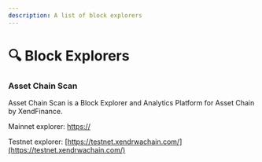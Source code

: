 ```yaml
---
description: A list of block explorers
---
```


# 🔍 Block Explorers

### Asset Chain Scan <a href="#blockscout" id="blockscout"></a>

Asset Chain Scan is a Block Explorer and Analytics Platform for Asset Chain by XendFinance.

Mainnet explorer: [https://](https://modescan.io/)

Testnet explorer: [https://testnet.xendrwachain.com/](https://testnet.xendrwachain.com/)
